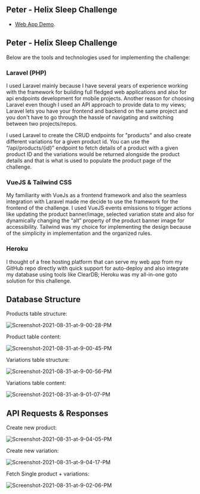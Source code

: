 
## Peter - Helix Sleep Challenge


- [Web App Demo](https://helixsleepchallenge.herokuapp.com).


## Peter - Helix Sleep Challenge

Below are the tools and technologies used for implementing the challenge:

### Laravel (PHP)

I used Laravel mainly because I have several years of experience working with the framework for building full fledged web applications and also for api endpoints development for mobile projects. Another reason for choosing Laravel even though I used an API approach to provide data to my views; Laravel lets you have your frontend and backend on the same project and you don't have to go through the hassle of navigating and switching between two projects/repos.

I used Laravel to create the CRUD endpoints for "products" and also create different variations for a given product id. You can use the “/api/products/{id}” endpoint to fetch details of a product with a given product ID and the variations would be returned alongside the product details and that is what is used to populate the product page of the challenge.

### VueJS & Tailwind CSS

My familiarity with VueJs as a frontend framework and also the seamless integration with Laravel made me decide to use the framework for the frontend of the challenge. I used VueJS events emissions to trigger actions like updating the product banner/image, selected variation state and also for dynamically changing the “alt” property of the product banner image for accessibility. Tailwind was my choice for implementing the design because of the simplicity in implementation and the organized rules.

### Heroku

I thought of a free hosting platform that can serve my web app from my GitHub repo directly with quick support for auto-deploy and also integrate my database using tools like ClearDB; Heroku was my all-in-one goto solution for this challenge.

## Database Structure

Products table structure:

<img src="https://i.ibb.co/CMzMMwY/Screenshot-2021-08-31-at-9-00-28-PM.png" alt="Screenshot-2021-08-31-at-9-00-28-PM" border="0" />

Product table content:

<img src="https://i.ibb.co/6NN4K3L/Screenshot-2021-08-31-at-9-00-45-PM.png" alt="Screenshot-2021-08-31-at-9-00-45-PM" border="0" />

Variations table structure:

<img src="https://i.ibb.co/DpBRhPT/Screenshot-2021-08-31-at-9-00-56-PM.png" alt="Screenshot-2021-08-31-at-9-00-56-PM" border="0" />

Variations table content:

<img src="https://i.ibb.co/xzhkLpY/Screenshot-2021-08-31-at-9-01-07-PM.png" alt="Screenshot-2021-08-31-at-9-01-07-PM" border="0" />


## API Requests & Responses

Create new product:

<img src="https://i.ibb.co/Rch7Frx/Screenshot-2021-08-31-at-9-04-05-PM.png" alt="Screenshot-2021-08-31-at-9-04-05-PM" border="0" />

Create new variation:

<img src="https://i.ibb.co/NmMTtgy/Screenshot-2021-08-31-at-9-04-17-PM.png" alt="Screenshot-2021-08-31-at-9-04-17-PM" border="0" />

Fetch Single product + variations:

<img src="https://i.ibb.co/JryVdrg/Screenshot-2021-08-31-at-9-02-06-PM.png" alt="Screenshot-2021-08-31-at-9-02-06-PM" border="0" />

